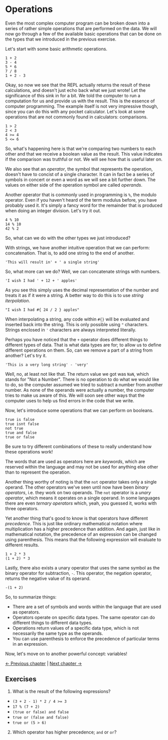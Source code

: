 # Operations

Even the most complex computer program can be broken down into a series of rather simple operations that are performed on the data. We will now go through a few of the available basic operations that can be done on the types that we introduced in the previous exercise.

Let's start with some basic arithmetic operations.

    1 + 2
    3 - 4
    5 * 6
    7 / 8
    1 + 2 - 3

Okay, so now we see that the REPL actually returns the result of these calculations, and doesn't just echo back what we just wrote! Let the significance of this sink in for a bit. We told the computer to run a computation for us and provide us with the result. This is the essence of computer programming. The example itself is not very impressive though, since you can do this with any pocket calculator. Let's look at some operations that are not commonly found in calculators: comparisons.

    1 > 2
    2 < 3
    4 >= 4
    5 <= 6

So, what's happening here is that we're comparing two numbers to each other and that we receive a boolean value as the result. This value indicates if the comparison was truthful or not. We will see how that is useful later on.

We also see that an *operator*, the symbol that represents the operation, doesn't have to concist of a single character. It can in fact be a series of symbols in concert or even a word as we will see a bit further down. The values on either side of the operation symbol are called *operands*.

Another operator that is commonly used in programming is `%`, the modulo operator. Even if you haven't heard of the term modulus before, you have probably used it. It's simply a fancy word for the remainder that is produced when doing an integer division. Let's try it out.

    4 % 10
    14 % 10
    42 % 2

So, what can we do with the other types we just introduced?

With strings, we have another intuitive operation that we can perform: concatenation. That is, to add one string to the end of another.

    'This will result in' + ' a single string'

So, what more can we do? Well, we can concatenate strings with numbers.

    'I wish I had ' + 12 + ' apples'

As you see this simply uses the decimal representation of the number and treats it as if it were a string. A better way to do this is to use *string iterpolation*.

    "I wish I had #{ 24 / 2 } apples"

When interpolating a string, any code within `#{}` will be evaluated and inserted back into the string. This is only possible using `"` characters. Strings enclosed in `'` characters are always interpreted literally.

Perhaps you have noticed that the `+` operator does different things to different types of data. That is what data types are for; to allow us to define different operations on them. So, can we remove a part of a string from another? Let's try it.

    'This is a very long string' - 'very'

Well, no, at least not like that. The return value we got was `NaN`, which stands for "Not a Number". There is no operation to do what we would like to do, so the computer assumed we tried to subtract a number from another number. As none of the operands were actually a number, the computer tries to make us aware of this. We will soon see other ways that the computer uses to help us find errors in the code that we write.

Now, let's introduce some operations that we can perform on booleans.

    true is false
    true isnt false
    not true
    true and false
    true or false

Be sure to try different combinations of these to really understand how these operations work!

The words that are used as operators here are *keywords*, which are reserved within the language and may not be used for anything else other than to represent the operation.

Another thing worthy of noting is that the `not` operator takes only a single operand. The other operators we've seen until now have been *binary operators*, i.e. they work on two operands. The `not` operator is a *unary operator*, which means it operates on a single operand. In some languages there are even *ternary operators* which, yeah, you guessed it, works with three operators.

Yet another thing that's good to know is that operators have different *precedence*. This is just like ordinary mathematical notation where multiplication has a higher precedence than addition. And again, just like in mathematical notation, the precedence of an expression can be changed using parenthesis. This means that the following expression will evaluate to different results.

    1 + 2 * 3
    (1 + 2) * 3

Lastly, there also exists a unary operator that uses the same symbol as the binary operator for subtraction, `-`. This operator, the negation operator, returns the negative value of its operand.

    -(1 + 2)

So, to summarize things:

* There are a set of symbols and words within the language that are used as operators.
* Operators operate on specific data types. The same operator can do different things to different data types.
* Operations return values of a specific data type, which is not necessarily the same type as the operands.
* You can use parenthesis to enforce the precedence of particular terms in an expression.

Now, let's move on to another powerful concept: variables!

[← Previous chapter](./00-types.coffee.md) | [Next chapter →](./02-variables.coffee.md)

## Exercises

1. What is the result of the following expressions?

  * `(3 + 2 - 1) * 2 / 4 >= 3`
  * `17 % (7 + 2)`
  * `(true or false) and false`
  * `true or (false and false)`
  * `true or (5 > 6)`

2. Which operator has higher precedence; `and` or `or`?
